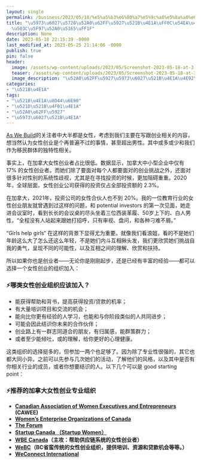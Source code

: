 ```yaml
---
layout: single
permalink: /business/2023/05/18/%e5%a5%b3%e6%80%a7%e5%9c%a8%e5%8a%a0%e6%8b%bf%e5%a4%a7%e5%88%9b%e4%b8%9a%ef%bc%8c%e5%93%aa%e4%ba%9b%e7%bb%84%e7%bb%87%e5%80%bc%e5%be%97%e5%8a%a0%e5%85%a5%ef%bc%9f/
title: "\u5973\u6027\u5728\u52A0\u62FF\u5927\u521B\u4E1A\uFF0C\u54EA\u4E9B\u7EC4\u7EC7\
  \u503C\u5F97\u52A0\u5165\uFF1F"
description: None
date: 2023-05-18 22:15:39 -0000
last_modified_at: 2023-05-25 21:14:06 -0000
publish: true
pin: false
header:
  image: /assets/wp-content/uploads/2023/05/Screenshot-2023-05-18-at-3.14.30-PM.png
  teaser: /assets/wp-content/uploads/2023/05/Screenshot-2023-05-18-at-3.14.30-PM.png
  image_description: "\u52A0\u62FF\u5927\u5973\u6027\u521B\u4E1A\u4E92\u52A9\u673A\u6784"
categories:
- "\u521B\u4E1A"
tags:
- "\u521B\u4E1A\u8D44\u6E90"
- "\u521D\u521B\u4F01\u4E1A"
- "\u52A0\u62FF\u5927"
- "\u5973\u6027\u521B\u4E1A"
---
```

[As We Build](https://aswebuild.com)的关注者中大半都是女性，考虑到我们主要在写跟创业相关的内容，想当然认为女性创业是个再普遍不过的事情，甚至超出男性。其中或多或少和我们作为移民群体的独特性相关。

事实上，在加拿大女性创业者占比很低。数据显示，加拿大中小型企业中仅有 17% 的女性创业者。而她们除了要面对每个人都要面对的创业挑战之外，还面对很多针对性别的系统性歧视，尤其是在寻找投资的时候，更加阻碍重重。2020年，全球层面，女性创业公司获得的投资仅占全部投资额的 2.3%。

在加拿大，2021年，投资公司的女性合伙人也不到 20%。我的一位教育行业的女性创业朋友就曾遇到过这样的问题，和 potential investors 的第一次见面，她走进会议室时，看到长长的会议桌的尽头坐着三位西装革履、50岁上下的、白人男性，“全程没有人站起来跟她打招呼，只有审视、盘问，和各种刁难不屑。”

“Girls help girls“ 在这样的背景下显得尤为重要。就像我们看浪姐，看的不是她们年龄这么大了怎么还这么年轻，不是她们内斗互相揪头发，我们更欣赏她们挑战自我的勇气，呈现不同的可能性，以及互相之间的理解、欣赏和扶持。

所以如果你也是创业者——无论你是刚刚起步，还是已经有丰富的经验——都可以选择一个女性创业的组织加入：

### ⚡哪类女性创业组织应该加入？

* 能获得帮助和背书，提高获得投资/贷款的机率；
* 有大量培训项目和交流的机会；
* 能向比你更有经验的人学习，也能和与你阶段类似的人共同进步；
* 可能会因此结识你未来的合作伙伴；
* 创业路上有一群志同道合的朋友，有归属感，能群策群力；
* 或者至少能倾吐，或的理解，给你更好的心理健康。

这类组织的选择挺多的，但参加一两个也足够了。因为除了专业性很强的，其它也都大同小异。之前可以先参与几次她们的活动，了解他们的风格，以及其中是否有你相关行业的成员，或者你想要结识的人。以下几个可以是 good starting point：

### ⚡推荐的加拿大女性创业专业组织

* **[Canadian Association of Women Executives and Entrepreneurs](https://cawee.net) (CAWEE)**
* **[Women’s Enterprise Organizations of Canada](https://weoc.ca)**
* **[The Forum](https://www.theforum.ca)**
* **[Startup Canada （Startup Women）](https://www.startupcan.ca/explore/startup-women/)**
* **[WBE Canada](https://wbecanada.ca)（主攻：帮助供应链系统的女性创业者）**
* **[WeBC](https://www.webc.ca)（BC省蛮传统的女性创业组织，提供培训、资源和贷款机会等等。）**
* **[WeConnect International](https://weconnectinternational.org)**
